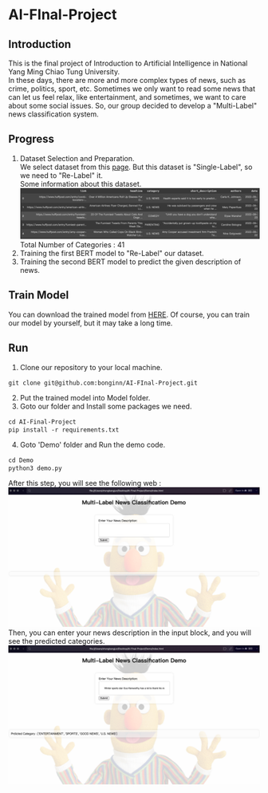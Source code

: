 # AI-FInal-Project
## Introduction
This is the final project of Introduction to Artificial Intelligence in National Yang Ming Chiao Tung University. </br>
In these days, there are more and more complex types of news, such as crime, politics, sport, etc. Sometimes we only want to read some news that can let us feel relax, like entertainment, and sometimes, we want to care about some social issues. So, our group decided to develop a "Multi-Label" news classification system.
## Progress
1. Dataset Selection and Preparation. </br>
We select dataset from this [page](https://www.kaggle.com/datasets/timilsinabimal/newsarticlecategories). But this dataset is "Single-Label", so we need to "Re-Label" it. </br>
Some information about this dataset. </br>
![dataset](./Picture/data.png) </br>
Total Number of Categories : 41
2. Training the first BERT model to "Re-Label" our dataset. </br>
3. Training the second BERT model to predict the given description of news. 
## Train Model
You can download the trained model from [HERE](https://drive.google.com/file/d/15CcUbjFIZtIBTVe6X2kuVq63n4-XgDtA/view?usp=sharing). Of course, you can train our model by yourself, but it may take a long time.
## Run
1. Clone our repository to your local machine.
```cpp=
git clone git@github.com:bonginn/AI-FInal-Project.git
```
2. Put the trained model into Model folder.
3. Goto our folder and Install some packages we need.
```cpp=
cd AI-Final-Project
pip install -r requirements.txt
```
4. Goto 'Demo' folder and Run the demo code.
```cpp=
cd Demo
python3 demo.py
```
After this step, you will see the following web : </br>
![web](./Picture/web.png) </br>
Then, you can enter your news description in the input block, and you will see the predicted categories. </br>
![result](./Picture/result.png) </br>




